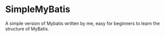 # SimpleMyBatis
A simple version of Mybatis written by me, easy for beginners to learn the structure of MyBatis.
